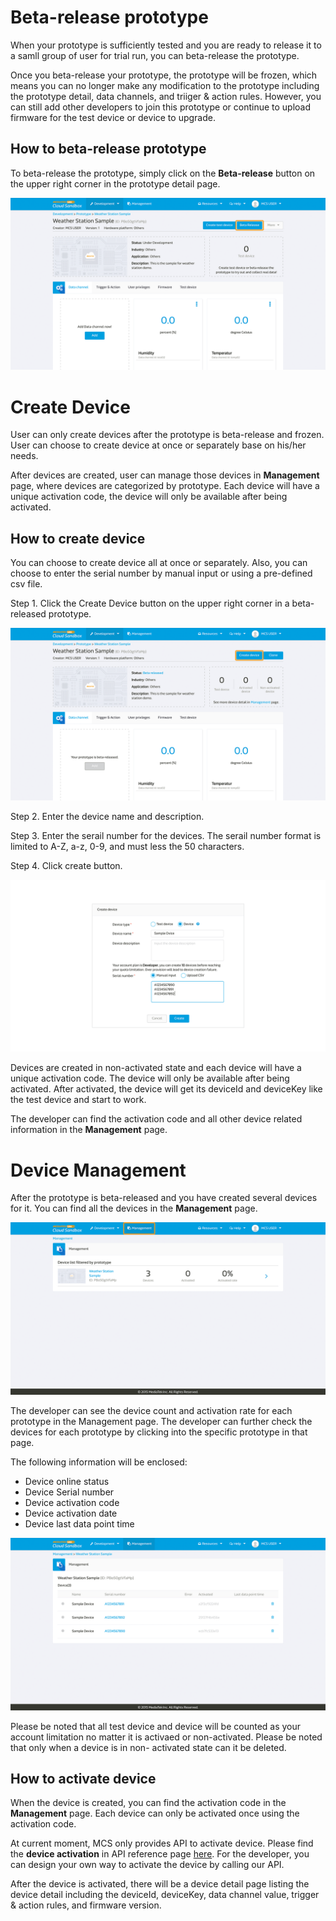 # Beta-release prototype

When your prototype is sufficiently tested and you are ready to release it to a samll group of user for trial run, you can beta-release the prototype.

Once you beta-release your prototype, the prototype will be frozen, which means you can no longer make any modification to the prototype including the prototype detail, data channels, and triiger & action rules. However, you can still add other developers to join this prototype or continue to upload firmware for the test device or device to upgrade.

## How to beta-release prototype

To beta-release the prototype, simply click on the **Beta-release** button on the upper right corner in the prototype detail page.

![](../images/beta_release/img_betarelease_01.png)

# Create Device

User can only create devices after the prototype is beta-release and frozen. User can choose to create device at once or separately base on his/her needs.

After devices are created, user can manage those devices in **Management** page, where devices are categorized by prototype. Each device will have a unique activation code, the device will only be available after being activated.


## How to create device

You can choose to create device all at once or separately. Also, you can choose to enter the serial number by manual input or using a pre-defined csv file.

Step 1. Click the Create Device button on the upper right corner in a beta-released prototype.

![](../images/beta_release/img_betarelease_02.png)

Step 2. Enter the device name and description.

Step 3. Enter the serail number for the devices. The serail number format is limited to A-Z, a-z, 0-9, and must less the 50 characters.

Step 4. Click create button.

![](../images/beta_release/img_betarelease_03.png)

Devices are created in non-activated state and each device will have a unique activation code. The device will only be available after being activated. After activated, the device will get its deviceId and deviceKey like the test device and start to work.

The developer can find the activation code and all other device related information in the **Management** page.

# Device Management

After the prototype is beta-released and you have created several devices for it. You can find all the devices in the **Management** page.

![](../images/beta_release/img_betarelease_04.png)

The developer can see the device count and activation rate for each prototype in the Management page. The developer can further check the devices for each prototype by clicking into the specific prototype in that page.

The following information will be enclosed:
* Device online status
* Device Serial number
* Device activation code
* Device activation date
* Device last data point time

![](../images/beta_release/img_betarelease_05.png)

Please be noted that all test device and device will be counted as your account limitation no matter it is activaed or non-activated. Please be noted that only when a device is in non- activated state can it be deleted.

## How to activate device

When the device is created, you can find the activation code in the **Management** page. Each device can only be activated once using the activation code.

At current moment, MCS only provides API to activate device. Please find the **device activation** in API reference page [here](../api_references/). For the developer, you can design your own way to activate the device by calling our API.


After the device is activated, there will be a device detail page listing the device detail including the deviceId, deviceKey, data channel value, trigger & action rules, and firmware version.


